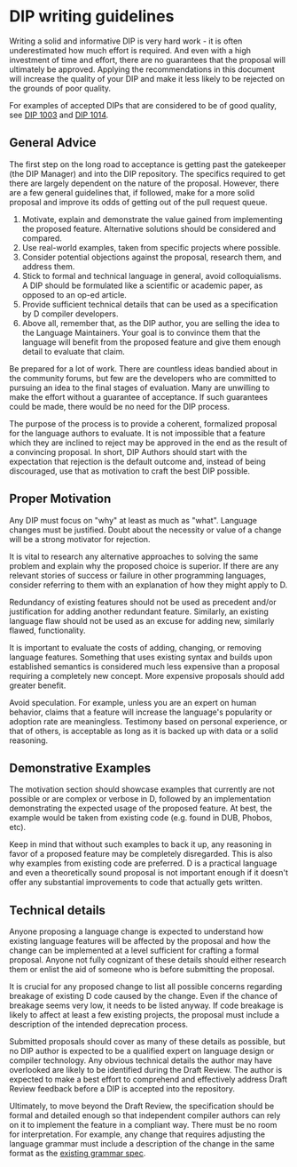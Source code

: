 # DIP writing guidelines
Writing a solid and informative DIP is very hard work - it is often underestimated how much effort is required. And even with a high investment of time and effort, there are no guarantees that the proposal will ultimately be approved. Applying the recommendations in this document will increase the quality of your DIP and make it less likely to be rejected on the grounds of poor quality.

For examples of accepted DIPs that are considered to be of good quality, see [DIP 1003](./DIPs/accepted/DIP1003.md) and [DIP 1014](./DIPs/accepted/DIP1010.md).

## General Advice
The first step on the long road to acceptance is getting past the gatekeeper (the DIP Manager) and into the DIP repository. The specifics required to get there are largely dependent on the nature of the proposal. However, there are a few general guidelines that, if followed, make for a more solid proposal and improve its odds of getting out of the pull request queue.

1. Motivate, explain and demonstrate the value gained from implementing the proposed feature. Alternative solutions should be considered and compared.
2. Use real-world examples, taken from specific projects where possible.
3. Consider potential objections against the proposal, research them, and address them.
4. Stick to formal and technical language in general, avoid colloquialisms. A DIP should be formulated like a scientific or academic paper, as opposed to an op-ed article.
5. Provide sufficient technical details that can be used as a specification by D compiler developers.
6. Above all, remember that, as the DIP author, you are selling the idea to the Language Maintainers. Your goal is to convince them that the language will benefit from the proposed feature and give them enough detail to evaluate that claim.

Be prepared for a lot of work. There are countless ideas bandied about in the community forums, but few are the developers who are committed to pursuing an idea to the final stages of evaluation. Many are unwilling to make the effort without a guarantee of acceptance. If such guarantees could be made, there would be no need for the DIP process.

The purpose of the process is to provide a coherent, formalized proposal for the language authors to evaluate. It is not impossible that a feature which they are inclined to reject may be approved in the end as the result of a convincing proposal. In short, DIP Authors should start with the expectation that rejection is the default outcome and, instead of being discouraged, use that as motivation to craft the best DIP possible.

## Proper Motivation
Any DIP must focus on "why" at least as much as "what". Language changes must be justified. Doubt about the necessity or value of a change will be a strong motivator for rejection.

It is vital to research any alternative approaches to solving the same problem and explain why the proposed choice is superior. If there are any relevant stories of success or failure in other programming languages, consider referring to them with an explanation of how they might apply to D.

Redundancy of existing features should not be used as precedent and/or justification for adding another redundant feature. Similarly, an existing language flaw should not be used as an excuse for adding new, similarly flawed, functionality.

It is important to evaluate the costs of adding, changing, or removing language features. Something that uses existing syntax and builds upon established semantics is considered much less expensive than a proposal requiring a completely new concept. More expensive proposals should add greater benefit.

Avoid speculation. For example, unless you are an expert on human behavior, claims that a feature will increase the language's popularity or adoption rate are meaningless. Testimony based on personal experience, or that of others, is acceptable as long as it is backed up with data or a solid reasoning.

## Demonstrative Examples
The motivation section should showcase examples that currently are not possible or are complex or verbose in D, followed by an implementation demonstrating the expected usage of the proposed feature. At best, the example would be taken from existing code (e.g. found in DUB, Phobos, etc).

Keep in mind that without such examples to back it up, any reasoning in favor of a proposed feature may be completely disregarded. This is also why examples from existing code are preferred. D is a practical language and even a theoretically sound proposal is not important enough if it doesn't offer any substantial improvements to code that actually gets written.

## Technical details
Anyone proposing a language change is expected to understand how existing language features will be affected by the proposal and how the change can be implemented at a level sufficient for crafting a formal proposal. Anyone not fully cognizant of these details should either research them or enlist the aid of someone who is before submitting the proposal.

It is crucial for any proposed change to list all possible concerns regarding breakage of existing D code caused by the change. Even if the chance of breakage seems very low, it needs to be listed anyway. If code breakage is likely to affect at least a few existing projects, the proposal must include a description of the intended deprecation process.

Submitted proposals should cover as many of these details as possible, but no DIP author is expected to be a qualified expert on language design or compiler technology. Any obvious technical details the author may have overlooked are likely to be identified during the Draft Review. The author is expected to make a best effort to comprehend and effectively address Draft Review feedback before a DIP is accepted into the repository.

Ultimately, to move beyond the Draft Review, the specification should be formal and detailed enough so that independent compiler authors can rely on it to implement the feature in a compliant way. There must be no room for interpretation. For example, any change that requires adjusting the language grammar must include a description of the change in the same format as the [existing grammar spec](https://dlang.org/spec/grammar.html).